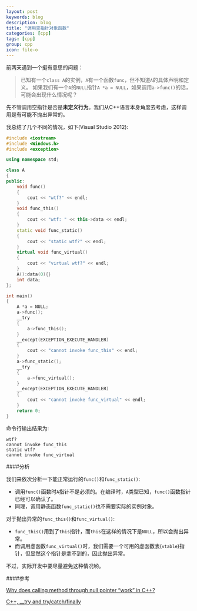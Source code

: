 ```yaml
---
layout: post
keywords: blog
description: blog
title: "调用空指针对象函数"
categories: [cpp]
tags: [cpp]
group: cpp
icon: file-o
---
```


前两天遇到一个挺有意思的问题：

> 已知有一个`class A`的实例，`A`有一个函数`func`，但不知道`A`的具体声明和定义。
> 如果我们有一个`A`的`NULL`指针`A *a = NULL`，如果调用`a->func()`的话，可能会出现什么情况呢？

先不管调用空指针是否是**未定义行为**。我们从C++语言本身角度去考虑，这样调用是有可能不抛出异常的。

我总结了几个不同的情况，如下(Visual Studio 2012):


```cpp
#include <iostream>
#include <Windows.h>
#include <exception>

using namespace std;

class A
{
public:
    void func()
    {
        cout << "wtf?" << endl;
    }
    void func_this()
    {
        cout << "wtf: " << this->data << endl;
    }
    static void func_static()
    {
        cout << "static wtf?" << endl;
    }
    virtual void func_virtual()
    {
        cout << "virtual wtf?" << endl;
    }
    A():data(0){}
    int data;
};

int main()
{
    A *a = NULL;
    a->func();
    __try
    {
        a->func_this();
    }
    __except(EXCEPTION_EXECUTE_HANDLER)
    {
        cout << "cannot invoke func_this" << endl;
    }
    a->func_static();
    __try
    {
        a->func_virtual();
    }
    __except(EXCEPTION_EXECUTE_HANDLER)
    {
        cout << "cannot invoke func_virtual" << endl;
    }
    return 0;
}
```

命令行输出结果为:

```
wtf?
cannot invoke func_this
static wtf?
cannot invoke func_virtual
```


####分析

我们来依次分析一下能正常运行的`func()`和`func_static()`:

*  调用`func()`函数时`A`指针不是必须的。在编译时，`A`类型已知，`func()`函数指针已经可以确认了。
*  同理，调用静态函数`func_static()`也不需要实际的实例对象。

对于抛出异常的`func_this()`和`func_virtual()`:

*  `func_this()`用到了`this`指针，而`this`在这样的情况下是`NULL`，所以会抛出异常。
*  而调用虚函数`func_virtual()`时，我们需要一个可用的虚函数表(`vtable`)指针，但显然这个指针是拿不到的，因此抛出异常。

不过，实际开发中要尽量避免这种情况哟。

####参考

[Why does calling method through null pointer “work” in C++?](http://stackoverflow.com/questions/11320822/why-does-calling-method-through-null-pointer-work-in-c)

[C++, __try and try/catch/finally](http://stackoverflow.com/questions/7049502/c-try-and-try-catch-finally)
